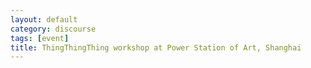 ```yaml
---
layout: default
category: discourse
tags: [event]
title: ThingThingThing workshop at Power Station of Art, Shanghai
---
```

